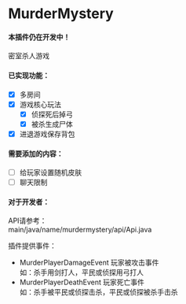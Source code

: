 # MurderMystery  
#### 本插件仍在开发中！  
密室杀人游戏  
#### 已实现功能：  
- [X] 多房间  
- [X] 游戏核心玩法  
  - [X] 侦探死后掉弓  
  - [X] 被杀生成尸体  
- [X] 进退游戏保存背包  
#### 需要添加的内容：   
- [ ] 给玩家设置随机皮肤  
- [ ] 聊天限制  
#### 对于开发者：
API请参考：  
main/java/name/murdermystery/api/Api.java  
  
插件提供事件： 
 - MurderPlayerDamageEvent 玩家被攻击事件  
   如：杀手用剑打人，平民或侦探用弓打人
 - MurderPlayerDeathEvent 玩家死亡事件  
   如：杀手被平民或侦探击杀，平民或侦探被杀手击杀 